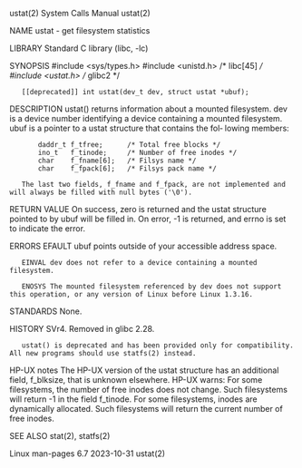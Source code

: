 ustat(2)                                                                                    System Calls Manual                                                                                    ustat(2)

NAME
       ustat - get filesystem statistics

LIBRARY
       Standard C library (libc, -lc)

SYNOPSIS
       #include <sys/types.h>
       #include <unistd.h>    /* libc[45] */
       #include <ustat.h>     /* glibc2 */

       [[deprecated]] int ustat(dev_t dev, struct ustat *ubuf);

DESCRIPTION
       ustat() returns information about a mounted filesystem.  dev is a device number identifying a device containing a mounted filesystem.  ubuf is a pointer to a ustat structure that contains the fol‐
       lowing members:

           daddr_t f_tfree;      /* Total free blocks */
           ino_t   f_tinode;     /* Number of free inodes */
           char    f_fname[6];   /* Filsys name */
           char    f_fpack[6];   /* Filsys pack name */

       The last two fields, f_fname and f_fpack, are not implemented and will always be filled with null bytes ('\0').

RETURN VALUE
       On success, zero is returned and the ustat structure pointed to by ubuf will be filled in.  On error, -1 is returned, and errno is set to indicate the error.

ERRORS
       EFAULT ubuf points outside of your accessible address space.

       EINVAL dev does not refer to a device containing a mounted filesystem.

       ENOSYS The mounted filesystem referenced by dev does not support this operation, or any version of Linux before Linux 1.3.16.

STANDARDS
       None.

HISTORY
       SVr4.  Removed in glibc 2.28.

       ustat() is deprecated and has been provided only for compatibility.  All new programs should use statfs(2) instead.

   HP-UX notes
       The  HP-UX  version  of  the  ustat  structure  has  an additional field, f_blksize, that is unknown elsewhere.  HP-UX warns: For some filesystems, the number of free inodes does not change.  Such
       filesystems will return -1 in the field f_tinode.  For some filesystems, inodes are dynamically allocated.  Such filesystems will return the current number of free inodes.

SEE ALSO
       stat(2), statfs(2)

Linux man-pages 6.7                                                                              2023-10-31                                                                                        ustat(2)
